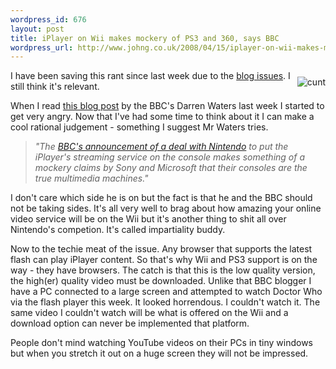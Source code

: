 ```yaml
--- 
wordpress_id: 676
layout: post
title: iPlayer on Wii makes mockery of PS3 and 360, says BBC
wordpress_url: http://www.johng.co.uk/2008/04/15/iplayer-on-wii-makes-mockery-of-ps3-and-360-says-bbc/
---
```

<div align="left"><div style="float: right; margin-top: 10px; margin-bottom: 10px; margin-left: 10px;" align="center"><img style="max-width: 800px;" alt="cunt" src="http://www.mcvuk.com/static/images/news/30147/4305_DARREN.jpg" /><br /></div>I have been saving this rant since last week due to the <a href="http://www.johng.co.uk/2008/04/14/blog-issues/">blog issues</a>. I still think it's relevant.<br /></div><p>When I read <a href="http://www.bbc.co.uk/blogs/technology/2008/04/wii.html">this blog post</a> by the BBC's Darren Waters last week I started to get very angry. Now that I've had some time to think about it I can make a cool rational judgement - something I suggest Mr Waters tries.</p><blockquote><p><i>"The <a href="http://news.bbc.co.uk/1/hi/technology/7338344.stm">BBC's announcement of a deal with Nintendo</a> to put the iPlayer's streaming service on the console makes something of a mockery claims by Sony and Microsoft that their consoles are the true multimedia machines."</i></p></blockquote><p>I don't care which side he is on but the fact is that he and the BBC should not be taking sides. It's all very well to brag about how amazing your online video service will be on the Wii but it's another thing to shit all over Nintendo's competion. It's called impartiality buddy.<br /></p><p>Now to the techie meat of the issue. Any browser that supports the latest flash can play iPlayer content. So that's why Wii and PS3 support is on the way - they have browsers. The catch is that this is the low quality version, the high(er) quality video must be downloaded. Unlike that BBC blogger I have a PC connected to a large screen and attempted to watch Doctor Who via the flash player this week. It looked horrendous. I couldn't watch it. The same video I couldn't watch will be what is offered on the Wii and a download option can never be implemented that platform.</p><p>People don't mind watching YouTube videos on their PCs in tiny windows but when you stretch it out on a huge screen they will not be impressed.<br /></p>

